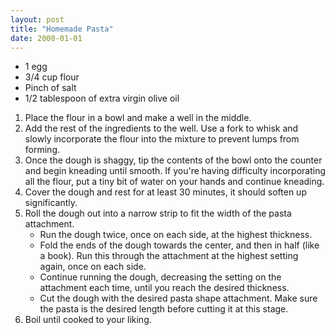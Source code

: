 ```yaml
---
layout: post
title: "Homemade Pasta"
date: 2000-01-01
---
```


- 1 egg
- 3/4 cup flour
- Pinch of salt
- 1/2 tablespoon of extra virgin olive oil

1. Place the flour in a bowl and make a well in the middle.
2. Add the rest of the ingredients to the well. Use a fork to whisk and slowly incorporate the flour into the mixture to prevent lumps from forming.
3. Once the dough is shaggy, tip the contents of the bowl onto the counter and begin kneading until smooth. If you're having difficulty incorporating all the flour, put a tiny bit of water on your hands and continue kneading.
4. Cover the dough and rest for at least 30 minutes, it should soften up significantly.
5. Roll the dough out into a narrow strip to fit the width of the pasta attachment.
	- Run the dough twice, once on each side, at the highest thickness.
	- Fold the ends of the dough towards the center, and then in half (like a book). Run this through the attachment at the highest setting again, once on each side.
	- Continue running the dough, decreasing the setting on the attachment each time, until you reach the desired thickness.
	- Cut the dough with the desired pasta shape attachment. Make sure the pasta is the desired length before cutting it at this stage.
6. Boil until cooked to your liking.